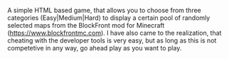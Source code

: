 A simple HTML based game, that allows you to choose from three categories (Easy|Medium|Hard) to display a certain pool of randomly selected maps from the BlockFront mod for Minecraft (https://www.blockfrontmc.com).
I have also came to the realization, that cheating with the developer tools is very easy, but as long as this is not competetive in any way, go ahead play as you want to play.

